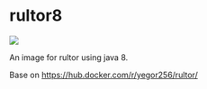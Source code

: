 # rultor8

[![](https://images.microbadger.com/badges/image/velo/rultor8.svg)](http://microbadger.com/images/velo/rultor8 "Get your own image badge on microbadger.com")

An image for rultor using java 8.

Base on https://hub.docker.com/r/yegor256/rultor/
